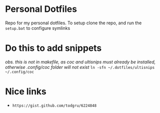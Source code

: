 # Personal Dotfiles
Repo for my personal dotfiles. To setup clone the repo, and run the `setup.bat` to configure symlinks


# Do this to add snippets 
*obs. this is not in makefile, as coc and ultisnips must already be installed, otherwise .config/coc folder will not exist*
`ln -sfn ~/.dotfiles/ultisnips ~/.config/coc`

# Nice links
- `https://gist.github.com/todgru/6224848`

